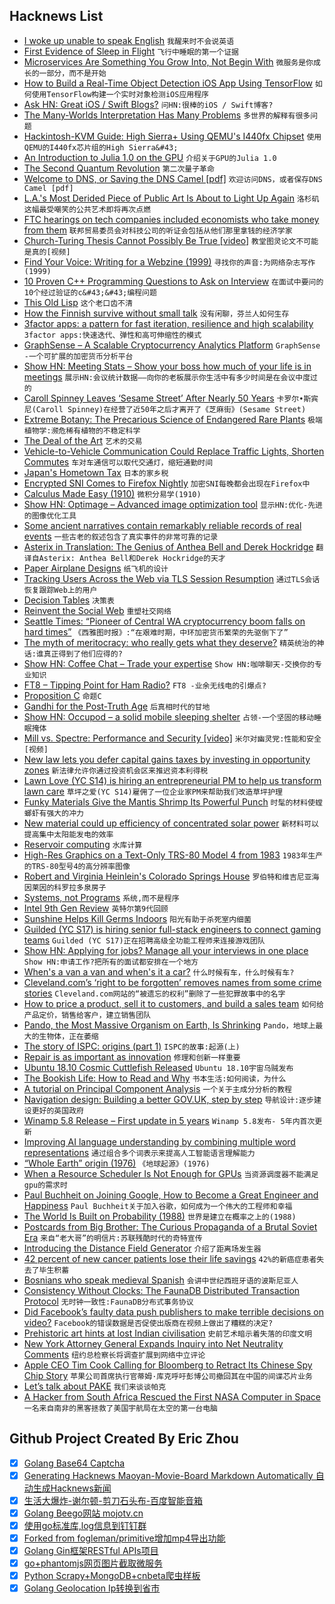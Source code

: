 ## Hacknews List


- [I woke up unable to speak English](https://www.bbc.com/news/disability-45804613)  `我醒来时不会说英语`
- [First Evidence of Sleep in Flight](http://maxplanck.nautil.us/article/326/first-evidence-of-sleep-in-flight)  `飞行中睡眠的第一个证据`
- [Microservices Are Something You Grow Into, Not Begin With](https://nickjanetakis.com/blog/microservices-are-something-you-grow-into-not-begin-with)  `微服务是你成长的一部分，而不是开始`
- [How to Build a Real-Time Object Detection iOS App Using TensorFlow](https://heartbeat.fritz.ai/https-heartbeat-fritz-ai-building-a-real-time-object-recognition-ios-app-that-detects-sushi-c4a3a2c32298)  `如何使用TensorFlow构建一个实时对象检测iOS应用程序`
- [Ask HN: Great iOS / Swift Blogs?](item?id=18255364)  `问HN:很棒的iOS / Swift博客?`
- [The Many-Worlds Interpretation Has Many Problems](https://www.quantamagazine.org/why-the-many-worlds-interpretation-of-quantum-mechanics-has-many-problems-20181018/)  `多世界的解释有很多问题`
- [Hackintosh-KVM Guide: High Sierra&#43; Using QEMU&#39;s I440fx Chipset](https://passthroughpo.st/hackintosh-kvm-guide-high-sierra-using-qemus-i440fx-chipset/)  `使用QEMU的I440fx芯片组的High Sierra&#43;`
- [An Introduction to Julia 1.0 on the GPU](https://nextjournal.com/sdanisch/julia-gpu-programming)  `介绍关于GPU的Julia 1.0`
- [The Second Quantum Revolution](https://www.wsj.com/articles/the-second-quantum-revolution-1539881599)  `第二次量子革命`
- [Welcome to DNS, or Saving the DNS Camel [pdf]](https://indico.dns-oarc.net/event/29/contributions/658/attachments/641/1039/Welcome_to_DNS-final.pdf)  `欢迎访问DNS，或者保存DNS Camel [pdf]`
- [L.A.&#39;s Most Derided Piece of Public Art Is About to Light Up Again](https://www.atlasobscura.com/articles/why-is-triforium-lit-up)  `洛杉矶这幅最受嘲笑的公共艺术即将再次点燃`
- [FTC hearings on tech companies included economists who take money from them](https://www.fastcompany.com/90253465/should-we-break-up-the-tech-giants-not-if-you-ask-the-economists-who-take-money-from-them)  `联邦贸易委员会对科技公司的听证会包括从他们那里拿钱的经济学家`
- [Church-Turing Thesis Cannot Possibly Be True [video]](https://www.microsoft.com/en-us/research/video/church-turing-thesis-cannot-possibly-be-true/)  `教堂图灵论文不可能是真的[视频]`
- [Find Your Voice: Writing for a Webzine (1999)](http://polaris.gseis.ucla.edu/pagre/zine.html)  `寻找你的声音:为网络杂志写作(1999)`
- [10 Proven C&#43;&#43; Programming Questions to Ask on Interview](https://tests4geeks.com/cpp-interview-questions/)  `在面试中要问的10个经过验证的c&#43;&#43;编程问题`
- [This Old Lisp](http://thisoldlisp.com/talks/els-2018/)  `这个老口齿不清`
- [How the Finnish survive without small talk](http://www.bbc.com/travel/story/20181016-how-the-finnish-survive-without-small-talk)  `没有闲聊，芬兰人如何生存`
- [3factor apps: a pattern for fast iteration, resilience and high scalability](https://3factor.app/)  `3factor apps:快速迭代、弹性和高可伸缩性的模式`
- [GraphSense – A Scalable Cryptocurrency Analytics Platform](http://graphsense.info/)  `GraphSense -一个可扩展的加密货币分析平台`
- [Show HN: Meeting Stats – Show your boss how much of your life is in meetings](https://execution.com/free-meeting-stats/)  `展示HN:会议统计数据——向你的老板展示你生活中有多少时间是在会议中度过的`
- [Caroll Spinney Leaves ‘Sesame Street’ After Nearly 50 Years](https://www.nytimes.com/2018/10/17/arts/television/sesame-street-big-bird.html)  `卡罗尔•斯宾尼(Caroll Spinney)在经营了近50年之后才离开了《芝麻街》(Sesame Street)`
- [Extreme Botany: The Precarious Science of Endangered Rare Plants](https://e360.yale.edu/features/extreme-botany-the-precarious-science-of-saving-rare-endangered-plants)  `极端植物学:濒危稀有植物的不稳定科学`
- [The Deal of the Art](https://thebaffler.com/the-immediate-experience/the-deal-of-the-art-sturgeon)  `艺术的交易`
- [Vehicle-to-Vehicle Communication Could Replace Traffic Lights, Shorten Commutes](https://spectrum.ieee.org/transportation/infrastructure/how-vehicletovehicle-communication-could-replace-traffic-lights-and-shorten-commutes)  `车对车通信可以取代交通灯，缩短通勤时间`
- [Japan&#39;s Hometown Tax](https://www.kalzumeus.com/2018/10/19/japanese-hometown-tax/)  `日本的家乡税`
- [Encrypted SNI Comes to Firefox Nightly](https://blog.mozilla.org/security/2018/10/18/encrypted-sni-comes-to-firefox-nightly/)  `加密SNI每晚都会出现在Firefox中`
- [Calculus Made Easy (1910)](http://calculusmadeeasy.org/)  `微积分易学(1910)`
- [Show HN: Optimage – Advanced image optimization tool](https://getoptimage.com)  `显示HN:优化-先进的图像优化工具`
- [Some ancient narratives contain remarkably reliable records of real events](https://www.sapiens.org/language/oral-tradition/)  `一些古老的叙述包含了真实事件的非常可靠的记录`
- [Asterix in Translation: The Genius of Anthea Bell and Derek Hockridge](https://auntymuriel.com/2012/12/23/asterix-in-translation-the-genius-of-anthea-bell-and-derek-hockridge/)  `翻译自Asterix: Anthea Bell和Derek Hockridge的天才`
- [Paper Airplane Designs](https://www.foldnfly.com/)  `纸飞机的设计`
- [Tracking Users Across the Web via TLS Session Resumption](https://arxiv.org/abs/1810.07304)  `通过TLS会话恢复跟踪Web上的用户`
- [Decision Tables](https://www.hillelwayne.com/post/decision-tables/)  `决策表`
- [Reinvent the Social Web](https://staltz.com/reinvent-the-social-web.html)  `重塑社交网络`
- [Seattle Times: “Pioneer of Central WA cryptocurrency boom falls on hard times”](https://www.seattletimes.com/business/pioneer-of-eastern-washington-cryptocurrency-boom-falls-on-hard-times/)  `《西雅图时报》:“在艰难时期，中环加密货币繁荣的先驱倒下了”`
- [The myth of meritocracy: who really gets what they deserve?](https://www.theguardian.com/news/2018/oct/19/the-myth-of-meritocracy-who-really-gets-what-they-deserve)  `精英统治的神话:谁真正得到了他们应得的?`
- [Show HN: Coffee Chat – Trade your expertise](https://www.coffeechat.app)  `Show HN:咖啡聊天-交换你的专业知识`
- [FT8 – Tipping Point for Ham Radio?](https://www.flexradio.com/ft8-tipping-point-for-ham-radio/?fbclid=IwAR3S90pJsOMx8xOc3W34IsAbw9x6skK48WHWrZ6ZTzW0UARl4snnIEQzqqQ)  `FT8 -业余无线电的引爆点?`
- [Proposition C](https://stripe.com/press/prop-c)  `命题C`
- [Gandhi for the Post-Truth Age](https://www.newyorker.com/magazine/2018/10/22/gandhi-for-the-post-truth-age)  `后真相时代的甘地`
- [Show HN: Occupod – a solid mobile sleeping shelter](https://www.occupod.org/)  `占领-一个坚固的移动睡眠掩体`
- [Mill vs. Spectre: Performance and Security [video]](https://www.youtube.com/watch?v=8E4qs2irmpc)  `米尔对幽灵党:性能和安全[视频]`
- [New law lets you defer capital gains taxes by investing in opportunity zones](https://www.recode.net/2018/10/16/17940120/opportunity-zones-sean-parker-silicon-valley-wealth-taxes)  `新法律允许你通过投资机会区来推迟资本利得税`
- [Lawn  Love (YC S14) is hiring an entrepreneurial PM to help us transform lawn care](https://lawn-love.workable.com/j/99665F4E1B)  `草坪之爱(YC S14)雇佣了一位企业家PM来帮助我们改造草坪护理`
- [Funky Materials Give the Mantis Shrimp Its Powerful Punch](https://www.wired.com/story/funky-materials-give-the-mantis-shrimp-its-powerful-punch/)  `时髦的材料使螳螂虾有强大的冲力`
- [New material could up efficiency of concentrated solar power](https://arstechnica.com/science/2018/10/new-material-could-up-efficiency-of-concentrated-solar-power/)  `新材料可以提高集中太阳能发电的效率`
- [Reservoir computing](https://en.wikipedia.org/wiki/Reservoir_computing)  `水库计算`
- [High-Res Graphics on a Text-Only TRS-80 Model 4 from 1983](http://www.bytecellar.com/2018/10/17/enjoying-high-res-graphics-on-a-text-only-trs-80-model-4-from-1983/)  `1983年生产的TRS-80型号4的高分辨率图像`
- [Robert and Virginia Heinlein&#39;s Colorado Springs House](http://www.nitrosyncretic.com/rah/pm652-art-hi.html)  `罗伯特和维吉尼亚海因莱因的科罗拉多泉房子`
- [Systems, not Programs](https://shalabh.com/programmable-systems/systems-not-programs.html)  `系统,而不是程序`
- [Intel 9th Gen Review](https://www.anandtech.com/print/13400/intel-9th-gen-core-i9-9900k-i7-9700k-i5-9600k-review)  `英特尔第9代回顾`
- [Sunshine Helps Kill Germs Indoors](https://www.npr.org/sections/health-shots/2018/10/18/658335490/grandma-was-right-sunshine-helps-kill-germs-indoors)  `阳光有助于杀死室内细菌`
- [Guilded (YC S17) is hiring senior full-stack engineers to connect gaming teams](https://www.guilded.gg/jobs)  `Guilded (YC S17)正在招聘高级全功能工程师来连接游戏团队`
- [Show HN: Applying for jobs? Manage all your interviews in one place](https://afterinterview.com/)  `Show HN:申请工作?把所有的面试都安排在一个地方`
- [When&#39;s a van a van and when&#39;s it a car?](https://www.bbc.co.uk/news/business-45875405)  `什么时候有车，什么时候有车?`
- [Cleveland.com’s ‘right to be forgotten’ removes names from some crime stories](https://www.imediaethics.org/cleveland-coms-new-right-to-be-forgotten-program-removes-names-from-some-expunged-crime-stories/)  `Cleveland.com网站的“被遗忘的权利”删除了一些犯罪故事中的名字`
- [How to price a product, sell it to customers, and build a sales team](https://stripe.com/atlas/guides/ama-steli-efti)  `如何给产品定价，销售给客户，建立销售团队`
- [Pando, the Most Massive Organism on Earth, Is Shrinking](https://www.nytimes.com/2018/10/17/science/pando-aspens-utah.html)  `Pando，地球上最大的生物体，正在萎缩`
- [The story of ISPC: origins (part 1)](https://pharr.org/matt/blog/2018/04/18/ispc-origins.html)  `ISPC的故事:起源(上)`
- [Repair is as important as innovation](https://www.economist.com/finance-and-economics/2018/10/20/repair-is-as-important-as-innovation)  `修理和创新一样重要`
- [Ubuntu 18.10 Cosmic Cuttlefish Released](https://wiki.ubuntu.com/CosmicCuttlefish/ReleaseNotes)  `Ubuntu 18.10宇宙乌贼发布`
- [The Bookish Life: How to Read and Why](https://www.firstthings.com/article/2018/11/the-bookish-life)  `书本生活:如何阅读，为什么`
- [A tutorial on Principal Component Analysis](https://tkv.io/posts/tutorial-on-pca)  `一个关于主成分分析的教程`
- [Navigation design: Building a better GOV.UK, step by step](https://gds.blog.gov.uk/2018/10/17/building-a-better-gov-uk-step-by-step/)  `导航设计:逐步建设更好的英国政府`
- [Winamp 5.8 Release – First update in 5 years](https://www.winamp.com/)  `Winamp 5.8发布- 5年内首次更新`
- [Improving AI language understanding by combining multiple word representations](https://code.fb.com/ai-research/dynamic-meta-embeddings/)  `通过组合多个词表示来提高人工智能语言理解能力`
- [“Whole Earth” origin (1976)](http://sb.longnow.org/SB_homepage/WholeEarth_buton.html)  `《地球起源》(1976)`
- [When a Resource Scheduler Is Not Enough for GPUs](https://www.logicalclocks.com/optimizing-gpu-utilization-in-hops-with-sparks-dynamic-executors/)  `当资源调度器不能满足gpu的需求时`
- [Paul Buchheit on Joining Google, How to Become a Great Engineer and Happiness](https://triplebyte.com/blog/interview-with-gmail-creator-and-y-combinator-partner-paul-buchheit)  `Paul Buchheit关于加入谷歌，如何成为一个伟大的工程师和幸福`
- [The World Is Built on Probability (1988)](https://archive.org/details/TheWorldIsBuiltOnProbability/)  `世界是建立在概率之上的(1988)`
- [Postcards from Big Brother: The Curious Propaganda of a Brutal Soviet Era](https://www.collectorsweekly.com/articles/curious-propaganda-of-a-brutal-soviet-era/)  `来自“老大哥”的明信片:苏联残酷时代的奇特宣传`
- [Introducing the Distance Field Generator](http://blog.qt.io/blog/2018/10/10/introducing-distance-field-generator/)  `介绍了距离场发生器`
- [42 percent of new cancer patients lose their life savings](https://bigthink.com/how-much-does-cancer-cost-2612936248.html)  `42%的新癌症患者失去了毕生积蓄`
- [Bosnians who speak medieval Spanish](http://www.bbc.com/travel/story/20181017-the-bosnians-who-speak-medieval-spanish)  `会讲中世纪西班牙语的波斯尼亚人`
- [Consistency Without Clocks: The FaunaDB Distributed Transaction Protocol](https://fauna.com/blog/consistency-without-clocks-faunadb-transaction-protocol)  `无时钟一致性:FaunaDB分布式事务协议`
- [Did Facebook’s faulty data push publishers to make terrible decisions on video?](http://www.niemanlab.org/2018/10/did-facebooks-faulty-data-push-news-publishers-to-make-terrible-decisions-on-video/)  `Facebook的错误数据是否促使出版商在视频上做出了糟糕的决定?`
- [Prehistoric art hints at lost Indian civilisation](https://www.bbc.com/news/world-asia-india-45559300)  `史前艺术暗示着失落的印度文明`
- [New York Attorney General Expands Inquiry into Net Neutrality Comments](https://www.nytimes.com/2018/10/16/technology/net-neutrality-inquiry-comments.html)  `纽约总检察长将调查扩展到网络中立评论`
- [Apple CEO Tim Cook Calling for Bloomberg to Retract Its Chinese Spy Chip Story](https://www.buzzfeednews.com/article/johnpaczkowski/apple-tim-cook-bloomberg-retraction)  `苹果公司首席执行官蒂姆·库克呼吁彭博公司撤回其在中国的间谍芯片业务`
- [Let’s talk about PAKE](https://blog.cryptographyengineering.com/2018/10/19/lets-talk-about-pake/)  `我们来谈谈帕克`
- [A Hacker from South Africa Rescued the First NASA Computer in Space](https://www.atlasobscura.com/articles/a-hacker-from-south-africa-just-rescued-the-first-nasa-computer-in-space)  `一名来自南非的黑客拯救了美国宇航局在太空的第一台电脑`

## Github Project Created By Eric Zhou

- [x] [Golang Base64 Captcha](https://github.com/mojocn/base64Captcha)
- [x] [Generating Hacknews Maoyan-Movie-Board Markdown Automatically 自动生成Hacknews新闻](https://github.com/dejavuzhou/md-genie)
- [x] [生活大爆炸-谢尔顿-剪刀石头布-百度智能音箱](https://github.com/mojocn/dueros-bang-game)
- [x] [Golang Beego网站 mojotv.cn](https://github.com/mojocn/www.mojotv.cn)
- [x] [使用go标准库,log信息到钉钉群](https://github.com/mojocn/dooger)
- [x] [Forked from fogleman/primitive增加mp4导出功能](https://github.com/mojocn/primitive)
- [x] [Golang Gin框架RESTful APIs项目](https://github.com/JJJJJJJerk/ezier-golang-web-api-framework)
- [x] [go+phantomjs网页图片截取微服务](https://github.com/mojocn/screen_shot)
- [x] [Python Scrapy+MongoDB+cnbeta爬虫样板](https://github.com/mojocn/scrapy_mongodb_boilerplate_cnbeta)
- [x] [Golang Geolocation Ip转换到省市](https://github.com/mojocn/ip2location)